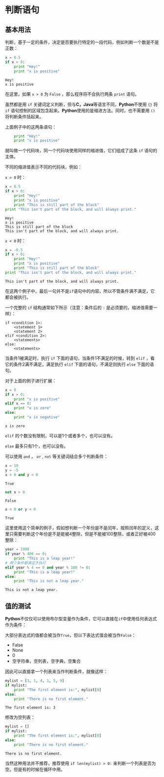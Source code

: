 # 判断语句

## 基本用法

判断，基于一定的条件，决定是否要执行特定的一段代码，例如判断一个数是不是正数：


```python
x = 0.5
if x > 0:
    print "Hey!"
    print "x is positive"
```

    Hey!
    x is positive
    

在这里，如果 `x > 0` 为 `False` ，那么程序将不会执行两条 `print` 语句。

虽然都是用 `if` 关键词定义判断，但与**C，Java**等语言不同，**Python**不使用 `{}` 将 `if` 语句控制的区域包含起来。**Python**使用的是缩进方法。同时，也不需要用 `()` 将判断条件括起来。

上面例子中的这两条语句：
```python
    print "Hey!"
    print "x is positive"
```
就叫做一个代码块，同一个代码块使用同样的缩进值，它们组成了这条 `if` 语句的主体。

不同的缩进值表示不同的代码块，例如：

`x > 0` 时：


```python
x = 0.5
if x > 0:
    print "Hey!"
    print "x is positive"
    print "This is still part of the block"
print "This isn't part of the block, and will always print."
```

    Hey!
    x is positive
    This is still part of the block
    This isn't part of the block, and will always print.
    

`x < 0` 时：


```python
x = -0.5
if x > 0:
    print "Hey!"
    print "x is positive"
    print "This is still part of the block"
print "This isn't part of the block, and will always print."
```

    This isn't part of the block, and will always print.
    

在这两个例子中，最后一句并不是`if`语句中的内容，所以不管条件满不满足，它都会被执行。

一个完整的 `if` 结构通常如下所示（注意：条件后的 `:` 是必须要的，缩进值需要一样）：
    
    if <condition 1>:
        <statement 1>
        <statement 2>
    elif <condition 2>: 
        <statements>
    else:
        <statements>

当条件1被满足时，执行 `if` 下面的语句，当条件1不满足的时候，转到 `elif` ，看它的条件2满不满足，满足执行 `elif` 下面的语句，不满足则执行 `else` 下面的语句。

对于上面的例子进行扩展：


```python
x = 0
if x > 0:
    print "x is positive"
elif x == 0:
    print "x is zero"
else:
    print "x is negative"
```

    x is zero
    

`elif` 的个数没有限制，可以是1个或者多个，也可以没有。

`else` 最多只有1个，也可以没有。

可以使用 `and` ， `or` , `not` 等关键词结合多个判断条件：


```python
x = 10
y = -5
x > 0 and y < 0
```




    True




```python
not x > 0
```




    False




```python
x < 0 or y < 0
```




    True



这里使用这个简单的例子，假如想判断一个年份是不是闰年，按照闰年的定义，这里只需要判断这个年份是不是能被4整除，但是不能被100整除，或者正好被400整除：


```python
year = 1900
if year % 400 == 0:
    print "This is a leap year!"
# 两个条件都满足才执行
elif year % 4 == 0 and year % 100 != 0:
    print "This is a leap year!"
else:
    print "This is not a leap year."
```

    This is not a leap year.
    

## 值的测试

**Python**不仅仅可以使用布尔型变量作为条件，它可以直接在`if`中使用任何表达式作为条件：

大部分表达式的值都会被当作`True`，但以下表达式值会被当作`False`：

- False
- None
- 0
- 空字符串，空列表，空字典，空集合

因此可以直接拿一个列表来当作判断条件，就像这样：


```python
mylist = [3, 1, 4, 1, 5, 9]
if mylist:
    print "The first element is:", mylist[0]
else:
    print "There is no first element."
```

    The first element is: 3
    

修改为空列表：


```python
mylist = []
if mylist:
    print "The first element is:", mylist[0]
else:
    print "There is no first element."
```

    There is no first element.
    

当然这种用法并不推荐，推荐使用 `if len(mylist) > 0:` 来判断一个列表是否为空。但是有的时候在循环中用。

